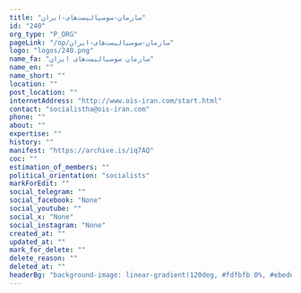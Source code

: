 ```yaml
---
title: "سازمان-سوسیالیست‌های-ایران"
id: "240"
org_type: "P_ORG"
pageLink: "/op/سازمان-سوسیالیست‌های-ایران"
logo: "logos/240.png"
name_fa: "سازمان سوسیالیست‌های ایران"
name_en: ""
name_short: ""
location: ""
post_location: ""
internetAddress: "http://www.ois-iran.com/start.html"
contact: "socialistha@ois-iran.com"
phone: ""
about: ""
expertise: ""
history: ""
manifest: "https://archive.is/iq7AQ"
coc: ""
estimation_of_members: ""
political_orientation: "socialists"
markForEdit: ""
social_telegram: ""
social_facebook: "None"
social_youtube: ""
social_x: "None"
social_instagram: "None"
created_at: ""
updated_at: ""
mark_for_delete: ""
delete_reason: ""
deleted_at: ""
headerBg: "background-image: linear-gradient(120deg, #fdfbfb 0%, #ebedee 100%);"
---
```

